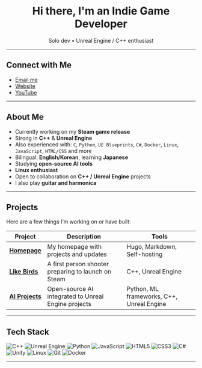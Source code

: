 <h1 align="center">Hi there, I'm an Indie Game Developer</h1>

<p align="center">
  Solo dev • Unreal Engine / C++ enthusiast
</p>

---

## Connect with Me

- [Email me](mailto:alex01763@gmail.com)
- [Website](https://lastsevenbasils.com)
- [YouTube](https://youtube.com/@thinkingdarusik)

---

## About Me

- Currently working on my **Steam game release**
- Strong in **C++** & **Unreal Engine**
- Also experienced with:
  `C`, `Python`, `UE Blueprints`, `C#`, `Docker`, `Linux`, `JavaScript`, `HTML/CSS` and more
- Bilingual: **English/Korean**, learning **Japanese**
- Studying **open-source AI tools**
- **Linux enthusiast**
- Open to collaboration on **C++ / Unreal Engine** projects
- I also play **guitar and harmonica**

---

## Projects

Here are a few things I’m working on or have built:

| Project | Description | Tools |
|--------|-------------|-------|
| **[Homepage](https://lastsevenbasils.com/)** | My homepage with projects and updates | Hugo, Markdown, Self-hosting |
| **[Like Birds](https://store.steampowered.com/app/2520370/Like_Birds/)** | A first person shooter preparing to launch on Steam | C++, Unreal Engine |
| **[AI Projects](https://lastsevenbasils.com/tags/ai/)** | Open-source AI integrated to Unreal Engine projects | Python, ML frameworks, C++, Unreal Engine |

---

## Tech Stack

![C++](https://img.shields.io/badge/C++-00599C?style=flat&logo=c%2B%2B&logoColor=white)
![Unreal Engine](https://img.shields.io/badge/Unreal-313131?style=flat&logo=unrealengine)
![Python](https://img.shields.io/badge/Python-3776AB?style=flat&logo=python&logoColor=white)
![JavaScript](https://img.shields.io/badge/JavaScript-F7DF1E?style=flat&logo=javascript&logoColor=black)
![HTML5](https://img.shields.io/badge/HTML5-E34F26?style=flat&logo=html5&logoColor=white)
![CSS3](https://img.shields.io/badge/CSS3-1572B6?style=flat&logo=css3&logoColor=white)
![C#](https://img.shields.io/badge/C%23-239120?style=flat&logo=csharp&logoColor=white)
![Unity](https://img.shields.io/badge/Unity-000000?style=flat&logo=unity&logoColor=white)
![Linux](https://img.shields.io/badge/Linux-FCC624?style=flat&logo=linux&logoColor=black)
![Git](https://img.shields.io/badge/Git-F05032?style=flat&logo=git&logoColor=white)
![Docker](https://img.shields.io/badge/Docker-2496ED?style=flat&logo=docker&logoColor=white)

---
